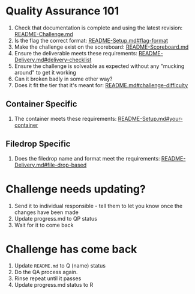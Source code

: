 # Quality Assurance 101
1. Check that documentation is complete and using the latest revision: [README-Challenge.md](../README-Challenge.md)
2. Is the flag the correct format: [README-Setup.md#flag-format](../README-Setup.md#flag-format)
3. Make the challenge exist on the scoreboard: [README-Scoreboard.md](README-Scoreboard.md)
4. Ensure the deliverable meets these requirements: [README-Delivery.md#delivery-checklist](../README-Delivery.md#delivery-checklist)
5. Ensure the challenge is solveable as expected without any "mucking around" to get it working
6. Can it broken badly in some other way?
7. Does it fit the tier that it's meant for: [README.md#challenge-difficulty](../README.md#challenge-difficulty)

## Container Specific
1. The container meets these requirements: [README-Setup.md#your-container](../README-Setup.md#your-container)

## Filedrop Specific
1. Does the filedrop name and format meet the requirements: [README-Delivery.md#file-drop-based](../README-Delivery.md#file-drop-based)

# Challenge needs updating?
1. Send it to individual responsible - tell them to let you know once the changes have been made
2. Update progress.md to QP status
3. Wait for it to come back

# Challenge has come back
1. Update `README.md` to Q (name) status
2. Do the QA process again.
3. Rinse repeat until it passes
4. Update progress.md status to R
